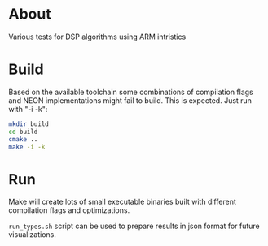 # About

Various tests for DSP algorithms using ARM intristics

# Build

Based on the available toolchain some combinations of compilation flags and NEON implementations might fail to build. This is expected. Just run with "-i -k":

```bash
mkdir build
cd build
cmake ..
make -i -k
```

# Run

Make will create lots of small executable binaries built with different compilation flags and optimizations.

```run_types.sh``` script can be used to prepare results in json format for future visualizations.

